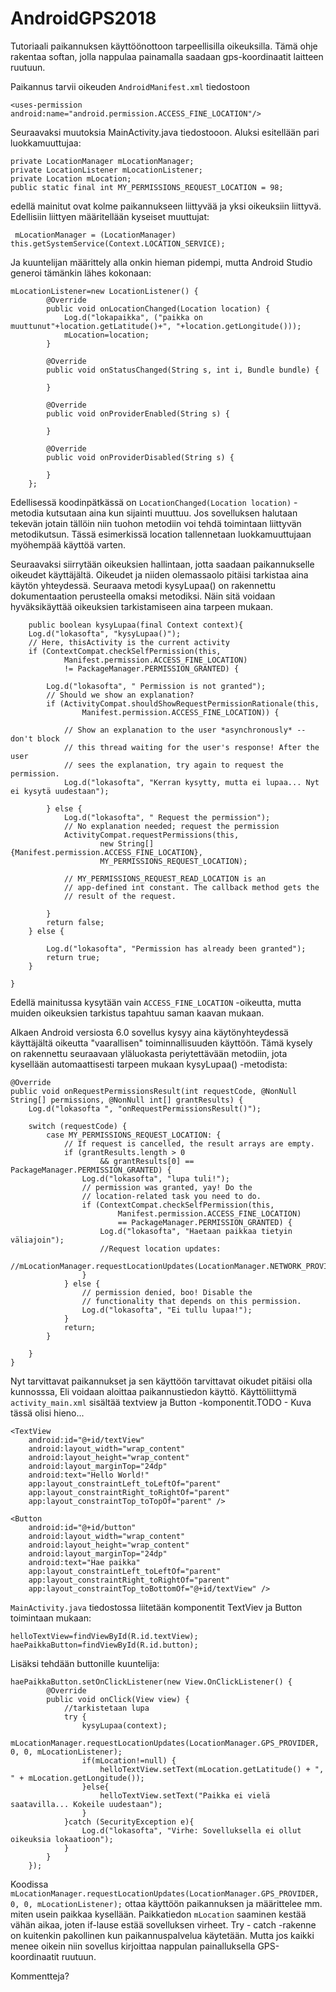 # AndroidGPS2018

Tutoriaali paikannuksen käyttöönottoon tarpeellisilla oikeuksilla. Tämä ohje rakentaa softan, jolla nappulaa painamalla saadaan gps-koordinaatit laitteen ruutuun.

Paikannus tarvii oikeuden `AndroidManifest.xml` tiedostoon


    <uses-permission android:name="android.permission.ACCESS_FINE_LOCATION"/>

Seuraavaksi muutoksia MainActivity.java tiedostooon. Aluksi esitellään pari luokkamuuttujaa:

    private LocationManager mLocationManager;
    private LocationListener mLocationListener;
    private Location mLocation;
    public static final int MY_PERMISSIONS_REQUEST_LOCATION = 98;

edellä mainitut ovat kolme paikannukseen liittyvää ja yksi oikeuksiin liittyvä.
Edellisiin liittyen määritellään kyseiset muuttujat:

     mLocationManager = (LocationManager) this.getSystemService(Context.LOCATION_SERVICE);

Ja kuuntelijan määrittely alla onkin hieman pidempi, mutta Android Studio generoi tämänkin lähes kokonaan:

    mLocationListener=new LocationListener() {
            @Override
            public void onLocationChanged(Location location) {
                Log.d("lokapaikka", ("paikka on muuttunut"+location.getLatitude()+", "+location.getLongitude()));
                mLocation=location;
            }

            @Override
            public void onStatusChanged(String s, int i, Bundle bundle) {

            }

            @Override
            public void onProviderEnabled(String s) {

            }

            @Override
            public void onProviderDisabled(String s) {

            }
        };

Edellisessä koodinpätkässä on `LocationChanged(Location location)` -metodia kutsutaan aina kun sijainti muuttuu. Jos sovelluksen halutaan tekevän jotain tällöin niin tuohon metodiin voi tehdä toimintaan liittyvän metodikutsun. Tässä esimerkissä location tallennetaan luokkamuuttujaan myöhempää käyttöä varten.

Seuraavaksi siirrytään oikeuksien hallintaan, jotta saadaan paikannukselle oikeudet käyttäjältä. Oikeudet ja niiden olemassaolo pitäisi tarkistaa aina käytön yhteydessä. Seuraava metodi kysyLupaa() on rakennettu dokumentaation perusteella omaksi metodiksi. Näin sitä voidaan hyväksikäyttää oikeuksien tarkistamiseen aina tarpeen mukaan.

        public boolean kysyLupaa(final Context context){
        Log.d("lokasofta", "kysyLupaa()");
        // Here, thisActivity is the current activity
        if (ContextCompat.checkSelfPermission(this,
                Manifest.permission.ACCESS_FINE_LOCATION)
                != PackageManager.PERMISSION_GRANTED) {

            Log.d("lokasofta", " Permission is not granted");
            // Should we show an explanation?
            if (ActivityCompat.shouldShowRequestPermissionRationale(this,
                    Manifest.permission.ACCESS_FINE_LOCATION)) {

                // Show an explanation to the user *asynchronously* -- don't block
                // this thread waiting for the user's response! After the user
                // sees the explanation, try again to request the permission.
                Log.d("lokasofta", "Kerran kysytty, mutta ei lupaa... Nyt ei kysytä uudestaan");

            } else {
                Log.d("lokasofta", " Request the permission");
                // No explanation needed; request the permission
                ActivityCompat.requestPermissions(this,
                        new String[]{Manifest.permission.ACCESS_FINE_LOCATION},
                        MY_PERMISSIONS_REQUEST_LOCATION);

                // MY_PERMISSIONS_REQUEST_READ_LOCATION is an
                // app-defined int constant. The callback method gets the
                // result of the request.

            }
            return false;
        } else {

            Log.d("lokasofta", "Permission has already been granted");
            return true;
        }

    }

Edellä mainitussa kysytään vain `ACCESS_FINE_LOCATION` -oikeutta, mutta muiden oikeuksien tarkistus tapahtuu saman kaavan mukaan.

Alkaen Android versiosta 6.0 sovellus kysyy aina käytönyhteydessä käyttäjältä oikeutta "vaarallisen" toiminnallisuuden käyttöön. Tämä kysely on rakennettu seuraavaan yläluokasta periytettävään metodiin, jota kysellään automaattisesti tarpeen mukaan kysyLupaa() -metodista:

    @Override
    public void onRequestPermissionsResult(int requestCode, @NonNull String[] permissions, @NonNull int[] grantResults) {
        Log.d("lokasofta ", "onRequestPermissionsResult()");

        switch (requestCode) {
            case MY_PERMISSIONS_REQUEST_LOCATION: {
                // If request is cancelled, the result arrays are empty.
                if (grantResults.length > 0
                        && grantResults[0] == PackageManager.PERMISSION_GRANTED) {
                    Log.d("lokasofta", "lupa tuli!");
                    // permission was granted, yay! Do the
                    // location-related task you need to do.
                    if (ContextCompat.checkSelfPermission(this,
                            Manifest.permission.ACCESS_FINE_LOCATION)
                            == PackageManager.PERMISSION_GRANTED) {
                        Log.d("lokasofta", "Haetaan paikkaa tietyin väliajoin");
                        //Request location updates:
                        //mLocationManager.requestLocationUpdates(LocationManager.NETWORK_PROVIDER,0,0,mLocationListener);
                    }
                } else {
                    // permission denied, boo! Disable the
                    // functionality that depends on this permission.
                    Log.d("lokasofta", "Ei tullu lupaa!");
                }
                return;
            }

        }
    }

Nyt tarvittavat paikannukset ja sen käyttöön tarvittavat oikudet pitäisi olla kunnosssa, Eli voidaan aloittaa paikannustiedon käyttö. 
Käyttöliittymä `activity_main.xml` sisältää textview ja Button -komponentit.TODO - Kuva tässä olisi hieno...

    <TextView
        android:id="@+id/textView"
        android:layout_width="wrap_content"
        android:layout_height="wrap_content"
        android:layout_marginTop="24dp"
        android:text="Hello World!"
        app:layout_constraintLeft_toLeftOf="parent"
        app:layout_constraintRight_toRightOf="parent"
        app:layout_constraintTop_toTopOf="parent" />

    <Button
        android:id="@+id/button"
        android:layout_width="wrap_content"
        android:layout_height="wrap_content"
        android:layout_marginTop="24dp"
        android:text="Hae paikka"
        app:layout_constraintLeft_toLeftOf="parent"
        app:layout_constraintRight_toRightOf="parent"
        app:layout_constraintTop_toBottomOf="@+id/textView" />

`MainActivity.java` tiedostossa liitetään komponentit TextViev ja Button toimintaan mukaan:

    helloTextView=findViewById(R.id.textView);
    haePaikkaButton=findViewById(R.id.button);

Lisäksi tehdään buttonille kuuntelija:

    haePaikkaButton.setOnClickListener(new View.OnClickListener() {
            @Override
            public void onClick(View view) {
                //tarkistetaan lupa
                try {
                    kysyLupaa(context);
                    mLocationManager.requestLocationUpdates(LocationManager.GPS_PROVIDER, 0, 0, mLocationListener);
                    if(mLocation!=null) {
                        helloTextView.setText(mLocation.getLatitude() + ", " + mLocation.getLongitude());
                    }else{
                        helloTextView.setText("Paikka ei vielä saatavilla... Kokeile uudestaan");
                    }
                }catch (SecurityException e){
                    Log.d("lokasofta", "Virhe: Sovelluksella ei ollut oikeuksia lokaatioon");
                }
            }
        });

Koodissa `mLocationManager.requestLocationUpdates(LocationManager.GPS_PROVIDER, 0, 0, mLocationListener);` ottaa käyttöön paikannuksen ja määrittelee mm. miten usein paikkaa kysellään. Paikkatiedon `mLocation` saaminen kestää vähän aikaa, joten if-lause estää sovelluksen virheet. Try - catch -rakenne on kuitenkin pakollinen kun paikannuspalvelua käytetään. Mutta jos kaikki menee oikein niin sovellus kirjoittaa nappulan painalluksella GPS-koordinaatit ruutuun.

Kommentteja?